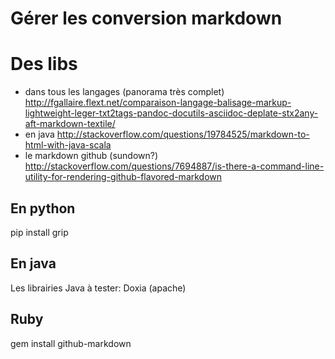 Gérer les conversion markdown
==


Des libs
==
 * dans tous les langages (panorama très complet)
http://fgallaire.flext.net/comparaison-langage-balisage-markup-lightweight-leger-txt2tags-pandoc-docutils-asciidoc-deplate-stx2any-aft-markdown-textile/
 * en java
http://stackoverflow.com/questions/19784525/markdown-to-html-with-java-scala
* le markdown github (sundown?)
http://stackoverflow.com/questions/7694887/is-there-a-command-line-utility-for-rendering-github-flavored-markdown


En python
--
pip install grip


En java
--
Les librairies Java à tester:
Doxia (apache)

Ruby
--
gem install github-markdown

